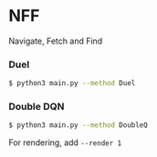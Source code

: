 # NFF
Navigate, Fetch and Find

### Duel
```bash
$ python3 main.py --method Duel
```

### Double DQN
```bash
$ python3 main.py --method DoubleQ
```

For rendering, add `--render 1`
